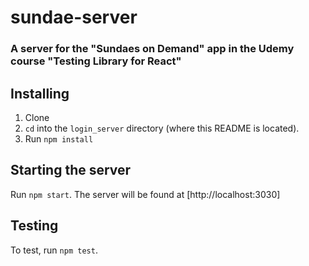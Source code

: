 # sundae-server
### A server for the "Sundaes on Demand" app in the Udemy course "Testing Library for React"

## Installing
1. Clone 
2. `cd` into the `login_server` directory (where this README is located).
3. Run `npm install` 

## Starting the server
Run `npm start`. The server will be found at [http://localhost:3030]


## Testing
To test, run `npm test`.